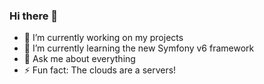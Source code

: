 ### Hi there 👋

- 🔭 I’m currently working on my projects
- 🌱 I’m currently learning the new Symfony v6 framework
- 💬 Ask me about everything
- ⚡ Fun fact: The clouds are a servers!
